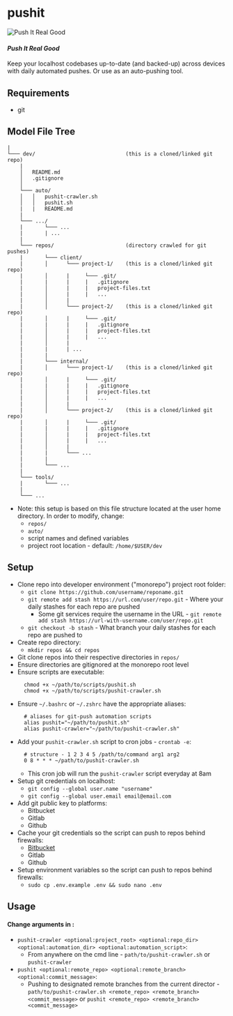 # pushit

![Push It Real Good](https://tenor.com/bf3FA.gif)

#### ***Push It Real Good***
Keep your localhost codebases up-to-date (and backed-up) across devices with daily automated pushes. Or use as an auto-pushing tool.


## Requirements
- git


## Model File Tree
```
|
└─── dev/                             (this is a cloned/linked git repo)
    |
    │   README.md
    │   .gitignore    
    │
    └─── auto/
    │   │   pushit-crawler.sh
    │   │   pushit.sh
    |   |   README.md
    |
    └─── .../
    |       └─── ...
    |       | ...
    |
    └─── repos/                       (directory crawled for git pushes)
    |       └─── client/
    |       │      └─── project-1/    (this is a cloned/linked git repo)
    |       │      |     └─── .git/
    |       |      |     |   .gitignore
    |       │      |     |   project-files.txt
    |       │      |     |   ...
    |       │      |     
    |       │      └─── project-2/    (this is a cloned/linked git repo)
    |       │      |     └─── .git/
    |       |      |     |   .gitignore
    |       │      |     |   project-files.txt
    |       │      |     |   ...
    |       │      |     
    |       |      | ...
    |       |      
    |       └─── internal/
    |       │      └─── project-1/    (this is a cloned/linked git repo)
    |       │      |     └─── .git/
    |       |      |     |   .gitignore
    |       │      |     |   project-files.txt
    |       │      |     |   ...
    |       │      |     
    |       │      └─── project-2/    (this is a cloned/linked git repo)
    |       │      |     └─── .git/
    |       |      |     |   .gitignore
    |       │      |     |   project-files.txt
    |       │      |     |   ...
    |       │      |     
    |       |      └─── ...
    |       |
    |       └─── ...
    |
    └─── tools/
    |       └─── ...
    |
    └─── ...

```


- Note: this setup is based on this file structure located at the user home directory. In order to modify, change:
    - `repos/`
    - `auto/`
    - script names and defined variables
    - project root location - default: `/home/$USER/dev`


## Setup
- Clone repo into developer environment ("monorepo") project root folder:
    - `git clone https://github.com/username/reponame.git`
    - `git remote add stash https://url.com/user/repo.git` - Where your daily stashes for each repo are pushed
        - Some git services require the username in the URL - `git remote add stash https://url-with-username.com/user/repo.git`
    - `git checkout -b stash` - What branch your daily stashes for each repo are pushed to
- Create repo directory:
    - `mkdir repos && cd repos`
- Git clone repos into their respective directories in `repos/`
- Ensure directories are gitignored at the monorepo root level
- Ensure scripts are executable:
    ```
      chmod +x ~/path/to/scripts/pushit.sh
      chmod +x ~/path/to/scripts/pushit-crawler.sh
    ```
- Ensure `~/.bashrc` or `~/.zshrc` have the appropriate aliases:
    ```
      # aliases for git-push automation scripts
      alias pushit="~/path/to/pushit.sh"
      alias pushit-crawler="~/path/to/pushit-crawler.sh"
    ```
- Add your `pushit-crawler.sh` script to cron jobs - `crontab -e`:
    ```
      # structure - 1 2 3 4 5 /path/to/command arg1 arg2
      0 8 * * * ~/path/to/pushit-crawler.sh
    ```
    - This cron job will run the `pushit-crawler` script everyday at 8am
- Setup git credentials on localhost:
    - `git config --global user.name "username"`
    - `git config --global user.email email@email.com`
- Add git public key to platforms:
    - Bitbucket
    - Gitlab
    - Github
- Cache your git credentials so the script can push to repos behind firewalls:
    - [Bitbucket](https://confluence.atlassian.com/bitbucketserver/permanently-authenticating-with-git-repositories-776639846.html)
    - Gitlab
    - Github
- Setup environment variables so the script can push to repos behind firewalls:
    - `sudo cp .env.example .env && sudo nano .env`


## Usage
#### Change arguments in <brackets>:
- `pushit-crawler <optional:project_root> <optional:repo_dir> <optional:automation_dir> <optional:automation_script>`:
    - From anywhere on the cmd line - `path/to/pushit-crawler.sh` or `pushit-crawler`
- `pushit <optional:remote_repo> <optional:remote_branch> <optional:commit_message>`:
    - Pushing to designated remote branches from the current director - `path/to/pushit-crawler.sh <remote_repo> <remote_branch> <commit_message>` or `pushit <remote_repo> <remote_branch> <commit_message>`
